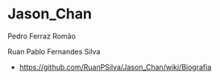 # Jason_Chan


Pedro Ferraz Romão

Ruan Pablo Fernandes Silva

* https://github.com/RuanPSilva/Jason_Chan/wiki/Biografia
